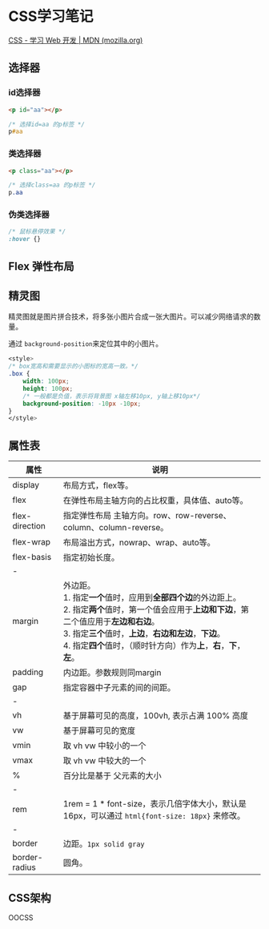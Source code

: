 # CSS学习笔记

[CSS - 学习 Web 开发 | MDN (mozilla.org)](https://developer.mozilla.org/zh-CN/docs/Learn/CSS)

## 选择器

### id选择器 #

```html
<p id="aa"></p>
```

```css
/* 选择id=aa 的p标签 */
p#aa
```

### 类选择器

```html
<p class="aa"></p>
```

```css
/* 选择class=aa 的p标签 */
p.aa
```



### 伪类选择器

```css
/* 鼠标悬停效果 */
:hover {}
```





## Flex 弹性布局





## 精灵图

精灵图就是图片拼合技术，将多张小图片合成一张大图片。可以减少网络请求的数量。

通过 `background-position`来定位其中的小图片。

```css
<style>
/* box宽高和需要显示的小图标的宽高一致。*/
.box {
    width: 100px;
    height: 100px;
    /* 一般都是负值，表示将背景图 x轴左移10px, y轴上移10px*/
    background-position: -10px -10px;
}
</style>
```

## 属性表

| 属性           | 说明                                                         |
| -------------- | ------------------------------------------------------------ |
| display        | 布局方式，flex等。                                           |
| flex           | 在弹性布局主轴方向的占比权重，具体值、auto等。               |
| flex-direction | 指定弹性布局 主轴方向。row、row-reverse、column、column-reverse。 |
| flex-wrap      | 布局溢出方式，nowrap、wrap、auto等。                         |
| flex-basis     | 指定初始长度。                                               |
| -              |                                                              |
| margin         | 外边距。<br />1. 指定**一个**值时，应用到**全部四个边**的外边距上。 <br />2. 指定**两个**值时，第一个值会应用于**上边和下边**，第二个值应用于**左边和右边**。<br />3. 指定**三个**值时，**上边**，**右边和左边**，**下边**。 <br />4. 指定**四个**值时，（顺时针方向）作为**上**，**右**，**下**，**左**。 |
| padding        | 内边距。参数规则同margin                                     |
| gap            | 指定容器中子元素的间的间距。                                 |
| -              |                                                              |
| vh             | 基于屏幕可见的高度，100vh, 表示占满 100% 高度                |
| vw             | 基于屏幕可见的宽度                                           |
| vmin           | 取 vh vw 中较小的一个                                        |
| vmax           | 取 vh vw 中较大的一个                                        |
| %              | 百分比是基于 父元素的大小                                    |
| -              |                                                              |
| rem            | 1rem = 1 * font-size，表示几倍字体大小，默认是16px，可以通过 ``html{font-size: 18px}`` 来修改。 |
| -              |                                                              |
| border         | 边距。`1px solid gray`                                       |
| border-radius  | 圆角。                                                       |

## CSS架构

OOCSS
